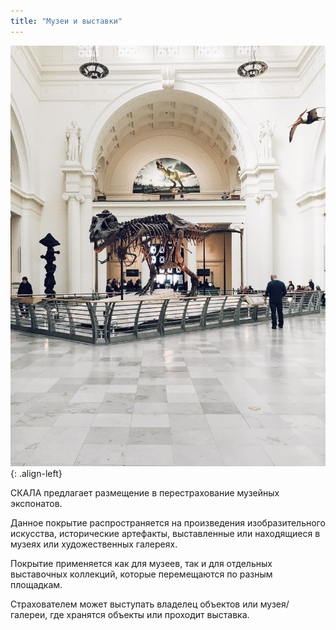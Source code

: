 ```yaml
---
title: "Музеи и выставки"
---
```


![image-left](/assets/images/reinsurance/museums.jpg){: .align-left}


СКАЛА предлагает размещение в перестрахование музейных экспонатов.

Данное покрытие распространяется на произведения изобразительного искусства, исторические артефакты, выставленные или находящиеся в музеях или художественных галереях. 

Покрытие применяется как для музеев, так и для отдельных выставочных коллекций, которые перемещаются по разным площадкам.

Страхователем может выступать владелец объектов или музея/галереи, где хранятся объекты или проходит выставка.
